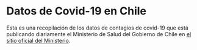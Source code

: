 # Datos de Covid-19 en Chile

Esta es una recopilación de los datos de contagios de covid-19 que 
está publicando diariamente el Ministerio de Salud del Gobierno de 
Chile en [el sitio oficial del Ministerio](https://www.minsal.cl/nuevo-coronavirus-2019-ncov/casos-confirmados-en-chile-covid-19/).
 
